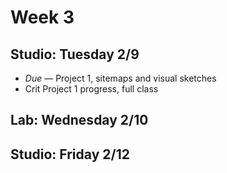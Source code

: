 # Week 3

## Studio: Tuesday 2/9

- _Due_ — Project 1, sitemaps and visual sketches
- Crit Project 1 progress, full class

## Lab: Wednesday 2/10

## Studio: Friday 2/12
